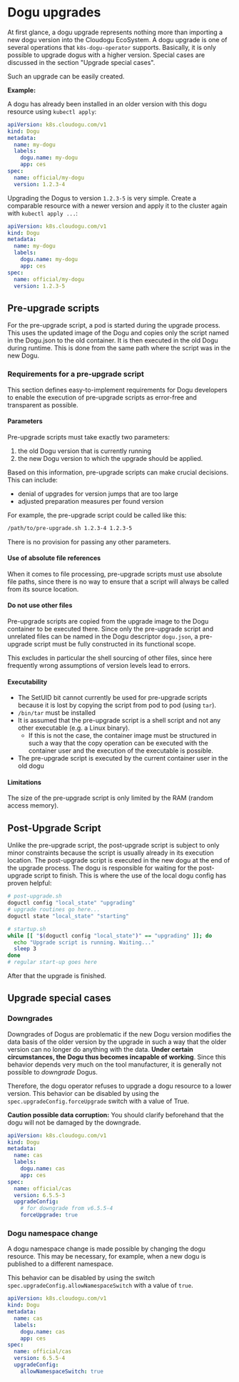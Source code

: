 # Dogu upgrades

At first glance, a dogu upgrade represents nothing more than importing a new dogu version into the Cloudogu EcoSystem.
A dogu upgrade is one of several operations that `k8s-dogu-operator` supports. Basically, it is only possible to upgrade
dogus with a higher version. Special cases are discussed in the section "Upgrade special cases".

Such an upgrade can be easily created.

**Example:**

A dogu has already been installed in an older version with this dogu resource using `kubectl apply`:

```yaml
apiVersion: k8s.cloudogu.com/v1
kind: Dogu
metadata:
  name: my-dogu
  labels:
    dogu.name: my-dogu
    app: ces
spec:
  name: official/my-dogu
  version: 1.2.3-4
```

Upgrading the Dogus to version `1.2.3-5` is very simple. Create a comparable resource with a newer version and apply it
to the cluster again with `kubectl apply ...`:

```yaml
apiVersion: k8s.cloudogu.com/v1
kind: Dogu
metadata:
  name: my-dogu
  labels:
    dogu.name: my-dogu
    app: ces
spec:
  name: official/my-dogu
  version: 1.2.3-5
```

## Pre-upgrade scripts

For the pre-upgrade script, a pod is started during the upgrade process.
This uses the updated image of the Dogu and copies only the script named in the Dogu.json to the old
container. It is then executed in the old Dogu during runtime. This is done from the same path where the script was in the new Dogu.

### Requirements for a pre-upgrade script

This section defines easy-to-implement requirements for Dogu developers to enable the execution of
pre-upgrade scripts as error-free and transparent as possible.

#### Parameters

Pre-upgrade scripts must take exactly two parameters:

1. the old Dogu version that is currently running
2. the new Dogu version to which the upgrade should be applied.

Based on this information, pre-upgrade scripts can make crucial decisions. This can include:
- denial of upgrades for version jumps that are too large
- adjusted preparation measures per found version

For example, the pre-upgrade script could be called like this:

```bash
/path/to/pre-upgrade.sh 1.2.3-4 1.2.3-5
```

There is no provision for passing any other parameters.

#### Use of absolute file references

When it comes to file processing, pre-upgrade scripts must use absolute file paths,
since there is no way to ensure that a script will always be called from its source location.

#### Do not use other files

Pre-upgrade scripts are copied from the upgrade image to the Dogu container to be executed there.
Since only the pre-upgrade script and unrelated files can be named in the Dogu descriptor `dogu.json`,
a pre-upgrade script must be fully constructed in its functional scope.

This excludes in particular the shell sourcing of other files, since here frequently wrong assumptions of version levels lead to errors.

#### Executability

- The SetUID bit cannot currently be used for pre-upgrade scripts because it is lost by copying the script from pod to pod (using `tar`).
- `/bin/tar` must be installed
- It is assumed that the pre-upgrade script is a shell script and not any other
  executable (e.g. a Linux binary).
   - If this is not the case, the container image must be structured in such a way that the copy operation can be executed with the
     container user and the execution of the executable is possible.
- The pre-upgrade script is executed by the current container user in the old dogu

#### Limitations

The size of the pre-upgrade script is only limited by the RAM (random access memory).

## Post-Upgrade Script

Unlike the pre-upgrade script, the post-upgrade script is subject to only minor constraints because the script is usually already in its execution location.
The post-upgrade script is executed in the new dogu at the end of the upgrade process.
The dogu is responsible for waiting for the post-upgrade script to finish.
This is where the use of the local dogu config has proven helpful:

```bash
# post-upgrade.sh
doguctl config "local_state" "upgrading"
# upgrade routines go here...
doguctl state "local_state" "starting"
```

```bash
# startup.sh
while [[ "$(doguctl config "local_state")" == "upgrading" ]]; do
  echo "Upgrade script is running. Waiting..."
  sleep 3
done
# regular start-up goes here
```

After that the upgrade is finished.

## Upgrade special cases

### Downgrades

Downgrades of Dogus are problematic if the new Dogu version modifies the data basis of the older version by the upgrade in such a way
that the older version can no longer do anything with the data. **Under certain circumstances, the Dogu thus becomes incapable of working**.
Since this behavior depends very much on the tool manufacturer, it is generally not possible to _downgrade_ Dogus.

Therefore, the dogu operator refuses to upgrade a dogu resource to a lower version.
This behavior can be disabled by using the `spec.upgradeConfig.forceUpgrade` switch with a value of True.

**Caution possible data corruption:**
You should clarify beforehand that the dogu will not be damaged by the downgrade.

```yaml
apiVersion: k8s.cloudogu.com/v1
kind: Dogu
metadata:
  name: cas
  labels:
    dogu.name: cas
    app: ces
spec:
  name: official/cas
  version: 6.5.5-3
  upgradeConfig:
    # for downgrade from v6.5.5-4
    forceUpgrade: true
```

### Dogu namespace change

A dogu namespace change is made possible by changing the dogu resource. This may be necessary, for example, when a new dogu is published to a different namespace.

This behavior can be disabled by using the switch `spec.upgradeConfig.allowNamespaceSwitch` with a value of `true`.

```yaml
apiVersion: k8s.cloudogu.com/v1
kind: Dogu
metadata:
  name: cas
  labels:
    dogu.name: cas
    app: ces
spec:
  name: official/cas
  version: 6.5.5-4
  upgradeConfig:
    allowNamespaceSwitch: true
```
